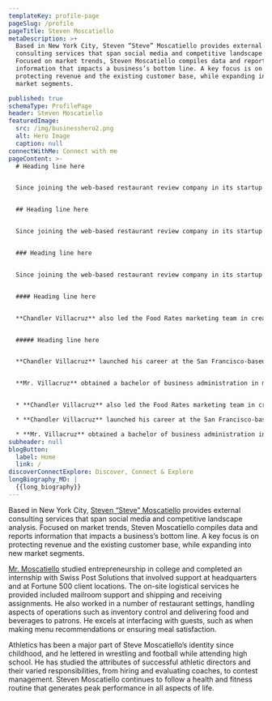 ```yaml
---
templateKey: profile-page
pageSlug: /profile
pageTitle: Steven Moscatiello
metaDescription: >+
  Based in New York City, Steven “Steve” Moscatiello provides external
  consulting services that span social media and competitive landscape analysis.
  Focused on market trends, Steven Moscatiello compiles data and reports
  information that impacts a business’s bottom line. A key focus is on
  protecting revenue and the existing customer base, while expanding into new
  market segments.

published: true
schemaType: ProfilePage
header: Steven Moscatiello
featuredImage:
  src: /img/businesshero2.png
  alt: Hero Image
  caption: null
connectWithMe: Connect with me
pageContent: >-
  # Heading line here


  Since joining the web-based restaurant review company in its startup phase, **Chandler Villacruz** has spearheaded market research activities that have allowed the firm to build effective advertising campaigns and achieve sound business growth.


  ## Heading line here


  Since joining the web-based restaurant review company in its startup phase, **Chandler Villacruz** has spearheaded market research activities that have allowed the firm to build effective advertising campaigns and achieve sound business growth.


  ### Heading line here


  Since joining the web-based restaurant review company in its startup phase, **Chandler Villacruz** has spearheaded market research activities that have allowed the firm to build effective advertising campaigns and achieve sound business growth.


  #### Heading line here


  **Chandler Villacruz** also led the Food Rates marketing team in creating a successful *user rewards program* that boosted online signups by 10,000 accounts in its first 30 days. For his achievements in his field, the [San Francisco Business Times](file:///home/surajit/Downloads/executives%20(2)/executives/profile.html#) recognized him as one of its “40 Under 40” *business leaders* in 2014.


  ##### Heading line here


  **Chandler Villacruz** launched his career at the San Francisco-based Healthy Living. After only six years with the firm, he advanced from his position of marketing associate to the role of marketing director.


  **Mr. Villacruz** obtained a bachelor of business administration in marketing from the Mays Business School at Texas A&M University, where he pursued the Advertising Strategy career track. Subsequently, he earned a master of science in marketing at the University of Southern California.


  * **Chandler Villacruz** also led the Food Rates marketing team in creating a successful *user rewards program* that boosted online signups by 10,000 accounts in its first 30 days. For his achievements in his field, the [San Francisco Business Times](file:///home/surajit/Downloads/executives%20(2)/executives/profile.html#) recognized him as one of its “40 Under 40” *business leaders* in 2014.

  * **Chandler Villacruz** launched his career at the San Francisco-based Healthy Living. After only six years with the firm, he advanced from his position of marketing associate to the role of marketing director.

  * **Mr. Villacruz** obtained a bachelor of business administration in marketing from the Mays Business School at Texas A&M University, where he pursued the Advertising Strategy career track. Subsequently, he earned a master of science in marketing at the University of Southern California.
subheader: null
blogButton:
  label: Home
  link: /
discoverConnectExplore: Discover, Connect & Explore
longBiography_MD: |
  {{long_biography}}
---
```

Based in New York City, [Steven “Steve” Moscatiello](https://stevenmoscatiello.weebly.com/) provides external consulting services that span social media and competitive landscape analysis. Focused on market trends, Steven Moscatiello compiles data and reports information that impacts a business’s bottom line. A key focus is on protecting revenue and the existing customer base, while expanding into new market segments.

[Mr. Moscatiello](https://stevenmoscatiello.blogspot.com/) studied entrepreneurship in college and completed an internship with Swiss Post Solutions that involved support at headquarters and at Fortune 500 client locations. The on-site logistical services he provided included mailroom support and shipping and receiving assignments. He also worked in a number of restaurant settings, handling aspects of operations such as inventory control and delivering food and beverages to patrons. He excels at interfacing with guests, such as when making menu recommendations or ensuring meal satisfaction.

Athletics has been a major part of Steve Moscatiello’s identity since childhood, and he lettered in wrestling and football while attending high school. He has studied the attributes of successful athletic directors and their varied responsibilities, from hiring and evaluating coaches, to contest management. Steven Moscatiello continues to follow a health and fitness routine that generates peak performance in all aspects of life.